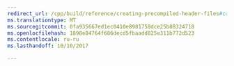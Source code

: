 ```yaml
---
redirect_url: /cpp/build/reference/creating-precompiled-header-files#consistency-rules-for-per-file-use-of-precompiled-headers
ms.translationtype: MT
ms.sourcegitcommit: 0fa935667ed1ec0410e8981758dce25b88324718
ms.openlocfilehash: 1898e84764f686decd5fbaadd825e311b772d523
ms.contentlocale: ru-ru
ms.lasthandoff: 10/10/2017

---
```

